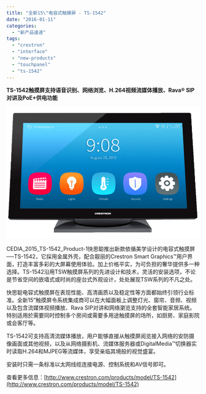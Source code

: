 ```yaml
---
title: "全新15\"电容式触摸屏 - TS-1542"
date: "2016-01-11"
categories: 
  - "新产品速递"
tags: 
  - "crestron"
  - "interface"
  - "new-products"
  - "touchpanel"
  - "ts-1542"
---
```


**TS-1542触摸屏支持语音识别、网络浏览、H.264视频流媒体播放、Rava® SIP 对讲及PoE+供电功能**

[![touchscreen-TS-1542](images/touchscreen-TS-1542.png)](http://www.apcube.com/wp-content/uploads/2016/01/touchscreen-TS-1542.png)

CEDIA\_2015\_TS-1542\_Product-1快思聪推出新款依循美学设计的电容式触摸屏──TS-1542，它採用金属外壳，配合靓丽的Crestron Smart Graphics™用户界面，打造丰富多彩的大屏幕使用体验。加上价格平实，为可负担的奢华提供多一种选择。TS-1542沿用TSW触摸屏系列的先进设计和技术，灵活的安装选项，不论是节省空间的嵌墙式或时尚的座台式外观设计，处处展现TSW系列的不凡之处。

快思聪电容式触摸屏在表现性能、高清画质以及稳定性等方面都始终引领行业标准。全新15”触摸屏令系统集成商可以在大幅面板上调整灯光、窗帘、音频、视频以及包含流媒体视频播放、Rava SIP对讲和网络瀏览支持的全套智能家居系统。特别适用於需要同时控制多个房间或需要多用途触摸屏的场所，如厨房、家庭影院或会客厅等。

TS-1542可支持高清流媒体播放，用户能够直接从触摸屏阅览接入网络的安防摄像画面或其他视频，以及从网络摄影机、流媒体服务器或DigitalMedia™切换器实时读取H.264和MJPEG等流媒体，享受亲临其境般的视觉盛宴。

安装时只需一条标准以太网线缆连接电源、控制系统和AV信号即可。

查看更多信息：[http://www.crestron.com/products/model/TS-1542](http://www.crestron.com/products/model/TS-1542)
